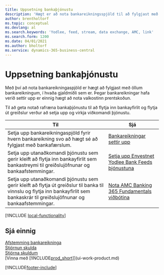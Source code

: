 ```yaml
---
title: Uppsetning bankaþjónustu
description: 'Hægt er að nota bankareikningsspjöld til að fylgjast með bankareikningunum þínum og setja upp bankastreymi, eins og t.d. Yodlee, fyrir gagnaskipti.'
author: brentholtorf
ms.topic: conceptual
ms.devlang: al
ms.search.keywords: 'Yodlee, feed, stream, data exchange, AMC, link'
ms.search.form: 1200
ms.date: 04/01/2021
ms.author: bholtorf
ms.service: dynamics-365-business-central
---
```

# <a name="setting-up-banking"></a>Uppsetning bankaþjónustu

Með því að nota bankareikningaspjöld er hægt að fylgjast með öllum bankareikningum, í hvaða gjaldmiðli sem er. Þegar bankareikningar hafa verið settir upp er einnig hægt að nota valkostinn prentskoðun.

Til að geta notað rafræna bankaþjónustu til að flytja inn bankayfirlit og flytja út greiðslur verður að setja upp og virkja viðkomandi þjónustu.

| Til | Sjá |
| --- | --- |
| Setja upp bankareikningaspjöld fyrir hvern bankareikning svo að hægt sé að fylgjast með bankafærslum. |[Bankareikningar settir upp](bank-how-setup-bank-accounts.md) |
| Setja upp utanaðkomandi þjónustu sem gerir kleift að flytja inn bankayfirlit sem bankastreymi til greiðslujöfnunar og bankaafstemmingar. |[Setja upp Envestnet Yodlee Bank Feeds þjónustuna](bank-how-setup-bank-statement-service.md) |
| Setja upp utanaðkomandi þjónustu sem gerir kleift að flytja út greiðslur til banka til vinnslu og flytja inn bankayfirlit sem bankaskrár til greiðslujöfnunar og bankaafstemmingar. |[Nota AMC Banking 365 Fundamentals viðbótina](ui-extensions-amc-banking.md) |

[!INCLUDE [local-functionality](includes/local-functionality.md)]

## <a name="see-also"></a>Sjá einnig

[Afstemming bankareikninga](bank-manage-bank-accounts.md)  
[Stjórnun skulda](receivables-manage-receivables.md)  
[Stjórna skuldum](payables-manage-payables.md)  
[Vinna með [!INCLUDE[prod_short](includes/prod_short.md)]](ui-work-product.md)


[!INCLUDE[footer-include](includes/footer-banner.md)]
